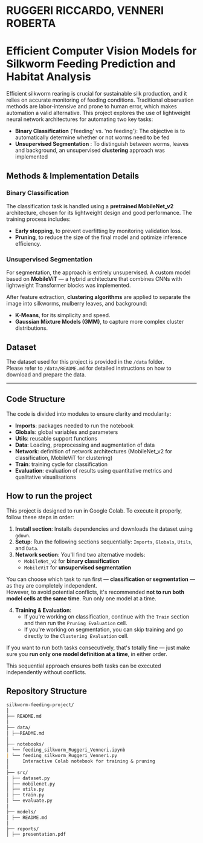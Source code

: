 # RUGGERI RICCARDO, VENNERI ROBERTA

# Efficient Computer Vision Models for Silkworm Feeding Prediction and Habitat Analysis

Efficient silkworm rearing is crucial for sustainable silk production, and it relies on accurate monitoring of feeding conditions. Traditional observation methods are labor-intensive and prone to human error, which makes automation a valid alternative. 
This project explores the use of lightweight neural network architectures for automating two key tasks:
- **Binary Classification** ('feeding' vs. 'no feeding'): The objective is to automatically determine whether or not worms need to be fed
- **Unsupervised Segmentation** : To distinguish between worms, leaves and background, an unsupervised **clustering** approach was implemented

## Methods & Implementation Details

### Binary Classification

The classification task is handled using a **pretrained MobileNet_v2** architecture, chosen for its lightweight design and good performance. The training process includes:

- **Early stopping**, to prevent overfitting by monitoring validation loss.
- **Pruning**, to reduce the size of the final model and optimize inference efficiency.

### Unsupervised Segmentation

For segmentation, the approach is entirely unsupervised. A custom model based on **MobileViT** — a hybrid architecture that combines CNNs with lightweight Transformer blocks was implemented.

After feature extraction, **clustering algorithms** are applied to separate the image into silkworms, mulberry leaves, and background:

- **K-Means**, for its simplicity and speed.
- **Gaussian Mixture Models (GMM)**, to capture more complex cluster distributions.

## Dataset

The dataset used for this project is provided in the `/data` folder.  
Please refer to `/data/README.md` for detailed instructions on how to download and prepare the data.

---
## Code Structure
The code is divided into modules to ensure clarity and modularity:
- **Imports**: packages needed to run the notebook
- **Globals**: global variables and parameters
- **Utils**: reusable support functions
- **Data**: Loading, preprocessing and augmentation of data
- **Network**: definition of network architectures (MobileNet_v2 for classification, MobileViT for clustering)
- **Train**: training cycle for classification
- **Evaluation**: evaluation of results using quantitative metrics and qualitative visualisations

## How to run the project

This project is designed to run in Google Colab. To execute it properly, follow these steps in order:

1. **Install section**: Installs dependencies and downloads the dataset using `gdown`.
2. **Setup**: Run the following sections sequentially: `Imports`, `Globals`, `Utils`, and `Data`.
3. **Network section**: You'll find two alternative models:
   - `MobileNet_v2` for **binary classification**
   - `MobileViT` for **unsupervised segmentation**

You can choose which task to run first — **classification or segmentation** — as they are completely independent.  
However, to avoid potential conflicts, it's recommended **not to run both model cells at the same time**. Run only one model at a time.

4. **Training & Evaluation**:
   - If you're working on classification, continue with the `Train` section and then run the `Pruning Evaluation` cell.
   - If you're working on segmentation, you can skip training and go directly to the `Clustering Evaluation` cell.

If you want to run both tasks consecutively, that's totally fine — just make sure you **run only one model definition at a time**, in either order.

This sequential approach ensures both tasks can be executed independently without conflicts.

## Repository Structure

```markdown
silkworm-feeding-project/
│
├── README.md
│
├── data/
│ ├──README.md
│
├── notebooks/
│ └── feeding_silkworm_Ruggeri_Venneri.ipynb
| └── feeding_silkworm_Ruggeri_Venneri.py
│     Interactive Colab notebook for training & pruning
│
├── src/
│ ├── dataset.py
│ ├── mobilenet.py
│ ├── utils.py
│ ├── train.py
│ └── evaluate.py
│
├── models/
│ ├── README.md
│
├── reports/
│ ├── presentation.pdf
